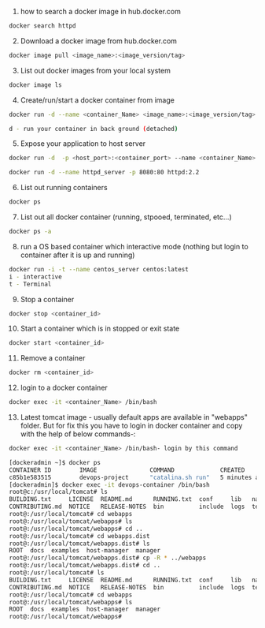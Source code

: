 
1. how to search a docker image in hub.docker.com
```sh
docker search httpd
```
2. Download a docker image from hub.docker.com
```sh
docker image pull <image_name>:<image_version/tag>
```

3. List out docker images from your local system
```sh
docker image ls
```

4. Create/run/start a docker container from image
```sh
docker run -d --name <container_Name> <image_name>:<image_version/tag>

d - run your container in back ground (detached)
```

5. Expose your application to host server
```sh
docker run -d  -p <host_port>:<container_port> --name <container_Name> <image_name>:<Image_version/tag>

docker run -d --name httpd_server -p 8080:80 httpd:2.2
```

6. List out running containers
```sh
docker ps
```

7. List out all docker container (running, stpooed, terminated, etc...)
```sh
docker ps -a
```

8. run a OS based container which interactive mode (nothing but login to container after it is up and running)

```sh
docker run -i -t --name centos_server centos:latest
i - interactive
t - Terminal
```

9. Stop a container 
```sh
docker stop <container_id>
```

10. Start a container which is in stopped or exit state

```sh
docker start <container_id>
```
11. Remove a container

```sh
docker rm <container_id>
```

12. login to a docker container
```sh
docker exec -it <container_Name> /bin/bash
```

13. Latest tomcat image -
   usually default apps are available in "webapps" folder. But for fix this you have to login in docker container 
   and copy with the help of below commands-:
```sh
docker exec -it <container_Name> /bin/bash- login by this command

[dockeradmin ~]$ docker ps
CONTAINER ID        IMAGE               COMMAND             CREATED             STATUS              PORTS                    NAMES
c85b1e583515        devops-project      "catalina.sh run"   5 minutes ago       Up 5 minutes        0.0.0.0:8080->8080/tcp   devops-container
[dockeradmin]$ docker exec -it devops-container /bin/bash
root@c:/usr/local/tomcat# ls
BUILDING.txt     LICENSE  README.md      RUNNING.txt  conf     lib   native-jni-lib  webapps       work
CONTRIBUTING.md  NOTICE   RELEASE-NOTES  bin          include  logs  temp            webapps.dist
root@:/usr/local/tomcat# cd webapps
root@:/usr/local/tomcat/webapps# ls
root@:/usr/local/tomcat/webapps# cd ..
root@:/usr/local/tomcat# cd webapps.dist
root@:/usr/local/tomcat/webapps.dist# ls
ROOT  docs  examples  host-manager  manager
root@:/usr/local/tomcat/webapps.dist# cp -R * ../webapps
root@:/usr/local/tomcat/webapps.dist# cd ..
root@:/usr/local/tomcat# ls
BUILDING.txt     LICENSE  README.md      RUNNING.txt  conf     lib   native-jni-lib  webapps       work
CONTRIBUTING.md  NOTICE   RELEASE-NOTES  bin          include  logs  temp            webapps.dist
root@:/usr/local/tomcat# cd webapps
root@:/usr/local/tomcat/webapps# ls
ROOT  docs  examples  host-manager  manager
root@:/usr/local/tomcat/webapps#
```

